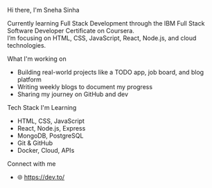 Hi there, I'm Sneha Sinha

Currently learning Full Stack Development through the IBM Full Stack Software Developer Certificate on Coursera.  
I’m focusing on HTML, CSS, JavaScript, React, Node.js, and cloud technologies.

What I'm working on
- Building real-world projects like a TODO app, job board, and blog platform
- Writing weekly blogs to document my progress
- Sharing my journey on GitHub and dev

Tech Stack I'm Learning
- HTML, CSS, JavaScript
- React, Node.js, Express
- MongoDB, PostgreSQL
- Git & GitHub
- Docker, Cloud, APIs

Connect with me
- 🌐 https://dev.to/


